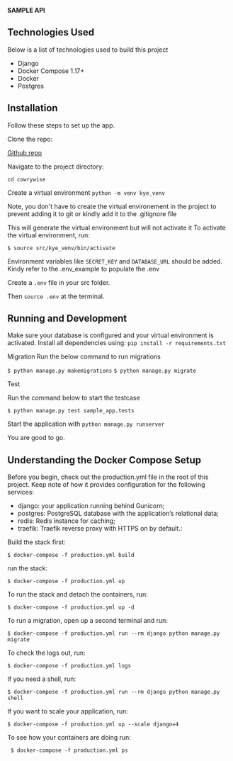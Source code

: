 **SAMPLE API**


## Technologies Used
Below is a list of technologies used to build this project

-   Django
-   Docker Compose 1.17+
-   Docker
-   Postgres

## Installation
Follow these steps to set up the app.

Clone the repo:

[Github repo](https://github.com/rossi1/cowrywisetest)

Navigate to the project directory:

`cd cowrywise`

Create a virtual environment
`python -m venv kye_venv`

Note, you don't have to create the virtual environement in the project to prevent adding it to git or kindly add 
it to the .gitignore file

This will generate the virtual environment but will not activate it To activate the virtual environment, run:

`$ source src/kye_venv/bin/activate`

Environment variables like  `SECRET_KEY`  and  `DATABASE_URL`  should be added. Kindy refer to the .env_example to populate the .env

Create a  `.env`  file in your src folder. 

Then  `source .env`  at the terminal.

## Running and Development

Make sure your database is configured and your virtual environment is activated.
Install all dependencies using: 
`pip install -r requirements.txt`

Migration
Run the below command to run migrations
 
`$ python manage.py makemigrations`
`$ python manage.py migrate`


Test

Run the command below to start the testcase

`$ python manage.py test sample_app.tests`


Start the application with `python manage.py runserver`

You are good to go.

## Understanding the Docker Compose Setup

Before you begin, check out the production.yml file in the root of this project. Keep note of how it provides configuration for the following services:

- django: your application running behind Gunicorn;
- postgres: PostgreSQL database with the application’s relational data;
- redis: Redis instance for caching;
- traefik: Traefik reverse proxy with HTTPS on by default.:

Build the stack first:

`$ docker-compose -f production.yml build`

run the stack:

`$ docker-compose -f production.yml up`

To run the stack and detach the containers, run:

`$ docker-compose -f production.yml up -d`

To run a migration, open up a second terminal and run:

`$ docker-compose -f production.yml run --rm django python manage.py migrate`


To check the logs out, run:

`$ docker-compose -f production.yml logs`


If you need a shell, run:

`$ docker-compose -f production.yml run --rm django python manage.py shell`

If you want to scale your application, run:

`$ docker-compose -f production.yml up --scale django=4`

To see how your containers are doing run:

` $ docker-compose -f production.yml ps`
